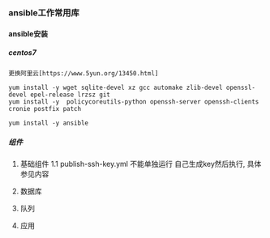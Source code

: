 ### ansible工作常用库

#### ansible安装
##### centos7
```
更换阿里云[https://www.5yun.org/13450.html]

yum install -y wget sqlite-devel xz gcc automake zlib-devel openssl-devel epel-release lrzsz git
yum install -y  policycoreutils-python openssh-server openssh-clients cronie postfix patch

yum install -y ansible

```
##### 组件
1. 基础组件
1.1 publish-ssh-key.yml 不能单独运行 自己生成key然后执行, 具体参见内容

2. 数据库

3. 队列

4. 应用

